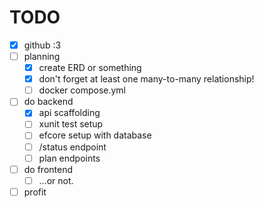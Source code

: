 # TODO

- [X] github :3
- [ ] planning
    - [X] create ERD or something
    - [X] don't forget at least one many-to-many relationship!
    - [ ] docker compose.yml
- [ ] do backend
    - [X] api scaffolding
    - [ ] xunit test setup
    - [ ] efcore setup with database
    - [ ] /status endpoint
    - [ ] plan endpoints
- [ ] do frontend
    - [ ] ...or not.
- [ ] profit
